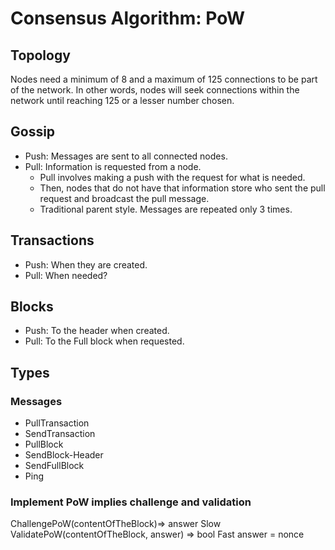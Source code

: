 # Consensus Algorithm: PoW

## Topology

Nodes need a minimum of 8 and a maximum of 125 connections to be part of the network.
In other words, nodes will seek connections within the network until reaching 125 or a lesser number chosen.

## Gossip

- Push: Messages are sent to all connected nodes.
- Pull: Information is requested from a node.
  - Pull involves making a push with the request for what is needed.
  - Then, nodes that do not have that information store who sent the pull request and broadcast the pull message.
  - Traditional parent style.
Messages are repeated only 3 times.

## Transactions

- Push: When they are created.
- Pull: When needed?

## Blocks

- Push: To the header when created.
- Pull: To the Full block when requested.

## Types

### Messages

- PullTransaction
- SendTransaction
- PullBlock
- SendBlock-Header
- SendFullBlock
- Ping

### Implement PoW implies challenge and validation

ChallengePoW(contentOfTheBlock)=> answer Slow
ValidatePoW(contentOfTheBlock, answer) => bool Fast
answer = nonce
